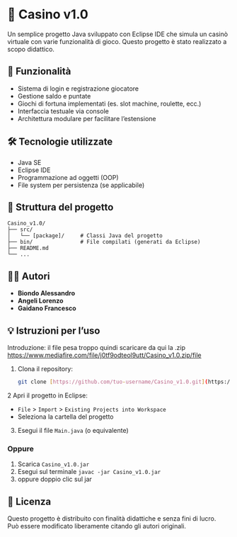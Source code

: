 # 🎰 Casino v1.0

Un semplice progetto Java sviluppato con Eclipse IDE che simula un casinò virtuale con varie funzionalità di gioco. Questo progetto è stato realizzato a scopo didattico.

## 🚀 Funzionalità

- Sistema di login e registrazione giocatore
- Gestione saldo e puntate
- Giochi di fortuna implementati (es. slot machine, roulette, ecc.)
- Interfaccia testuale via console
- Architettura modulare per facilitare l’estensione

## 🛠️ Tecnologie utilizzate

- Java SE
- Eclipse IDE
- Programmazione ad oggetti (OOP)
- File system per persistenza (se applicabile)

## 📁 Struttura del progetto

```
Casino_v1.0/
├── src/
│   └── [package]/     # Classi Java del progetto
├── bin/               # File compilati (generati da Eclipse)
├── README.md
└── ...
```

## 🧑‍💻 Autori

- **Biondo Alessandro**
- **Angeli Lorenzo**
- **Gaidano Francesco**

## 💡 Istruzioni per l’uso
Introduzione: il file pesa troppo quindi scaricare da qui la .zip <br>
https://www.mediafire.com/file/j0tf9odteol9utt/Casino_v1.0.zip/file

1. Clona il repository:
   ``` bash
   git clone [https://github.com/tuo-username/Casino_v1.0.git](https://github.com/Nobodyy-78/Digital-Casino)
   ```
2 Apri il progetto in Eclipse:
   - ```File``` > ```Import``` > ```Existing Projects into Workspace```
   - Seleziona la cartella del progetto
3. Esegui il file ```Main.java``` (o equivalente)

### Oppure

1. Scarica ```Casino_v1.0.jar```
2. Esegui sul terminale ```javac -jar Casino_v1.0.jar```
3. oppure doppio clic sul jar
   
## 📜 Licenza

Questo progetto è distribuito con finalità didattiche e senza fini di lucro.  
Può essere modificato liberamente citando gli autori originali.
